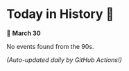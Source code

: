 # Today in History 📅

📅 **March 30**

No events found from the 90s.

*(Auto-updated daily by GitHub Actions!)*
